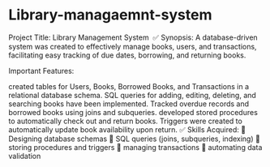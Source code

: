 # Library-managaemnt-system
Project Title: Library Management System 
✅ Synopsis: A database-driven system was created to effectively manage books, users, and transactions, facilitating easy tracking of due dates, borrowing, and returning books.

Important Features:

created tables for Users, Books, Borrowed Books, and Transactions in a relational database schema.
SQL queries for adding, editing, deleting, and searching books have been implemented.
Tracked overdue records and borrowed books using joins and subqueries.
developed stored procedures to automatically check out and return books.
Triggers were created to automatically update book availability upon return.
✅ Skills Acquired: 
🔹 Designing database schemas 
🔹 SQL queries (joins, subqueries, indexing) 
🔹 storing procedures and triggers 
🔹 managing transactions 
🔹 automating data validation
